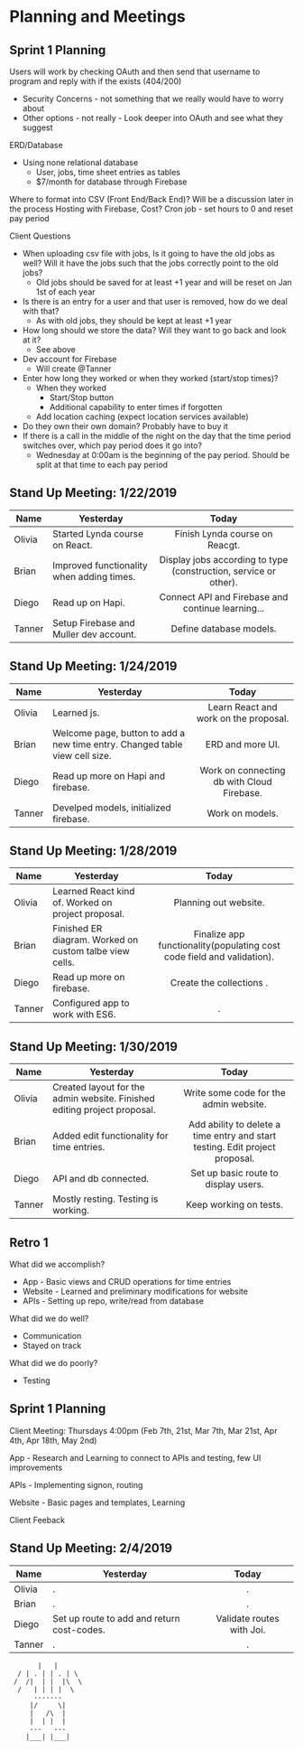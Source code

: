 # Planning and Meetings

## Sprint 1 Planning

Users will work by checking OAuth and then send that username to program and reply with if the exists (404/200)
  * Security Concerns - not something that we really would have to worry about
  * Other options - not really - Look deeper into OAuth and see what they suggest
  
ERD/Database
  * Using none relational database
    * User, jobs, time sheet entries as tables
    * $7/month for database through Firebase
    
Where to format into CSV (Front End/Back End)? Will be a discussion later in the process
Hosting with Firebase, Cost?
Cron job - set hours to 0 and reset pay period


Client Questions
  * When uploading csv file with jobs, Is it going to have the old jobs as well? Will it have the jobs such that the jobs correctly point to the old jobs?
    * Old jobs should be saved for at least +1 year and will be reset on Jan 1st of each year
  * Is there is an entry for a user and that user is removed, how do we deal with that?
    * As with old jobs, they should be kept at least +1 year
  * How long should we store the data? Will they want to go back and look at it?
    * See above
  * Dev account for Firebase
    * Will create @Tanner
  * Enter how long they worked or when they worked (start/stop times)?
    * When they worked
      * Start/Stop button
      * Additional capability to enter times if forgotten
    * Add location caching (expect location services available)
  * Do they own their own domain? Probably have to buy it
  * If there is a call in the middle of the night on the day that the time period switches over, which pay period does it go into?
    * Wednesday at 0:00am is the beginning of the pay period. Should be split at that time to each pay period

## Stand Up Meeting: 1/22/2019
  
| Name | Yesterday     | Today         | 
| ---- | ------------- |:-------------:| 
| Olivia | Started Lynda course on React. | Finish Lynda course on Reacgt. | 
| Brian | Improved functionality when adding times. | Display jobs according to type (construction, service or other). |
| Diego | Read up on Hapi. | Connect API and Firebase and continue learning... |
| Tanner | Setup Firebase and Muller dev account. |  Define database models. |

## Stand Up Meeting: 1/24/2019
  
| Name | Yesterday     | Today         | 
| ---- | ------------- |:-------------:| 
| Olivia | Learned js. | Learn React and work on the proposal. | 
| Brian | Welcome page, button to add a new time entry. Changed table view cell size. | ERD and more UI. |
| Diego | Read up more on Hapi and firebase. | Work on connecting db with Cloud Firebase. |
| Tanner | Develped models, initialized firebase. |  Work on models. |

## Stand Up Meeting: 1/28/2019
  
| Name | Yesterday     | Today         | 
| ---- | ------------- |:-------------:| 
| Olivia | Learned React kind of. Worked on project proposal. | Planning out website. | 
| Brian | Finished ER diagram. Worked on custom talbe view cells. | Finalize app functionality(populating cost code field and validation). |
| Diego | Read up more on firebase. | Create the collections . |
| Tanner | Configured app to work with ES6. |  . |

## Stand Up Meeting: 1/30/2019
  
| Name | Yesterday     | Today         | 
| ---- | ------------- |:-------------:| 
| Olivia | Created layout for the admin website. Finished editing project proposal. | Write some code for the admin website. | 
| Brian | Added edit functionality for time entries. | Add ability to delete a time entry and start testing. Edit project proposal.|
| Diego | API and db connected. | Set up basic route to display users. |
| Tanner | Mostly resting. Testing is working. |  Keep working on tests. |

## Retro 1

What did we accomplish?
  * App - Basic views and CRUD operations for time entries
  * Website - Learned and preliminary modifications for website
  * APIs - Setting up repo, write/read from database
  
What did we do well?
  * Communication
  * Stayed on track
 
What did we do poorly?
  * Testing

## Sprint 1 Planning
Client Meeting: Thursdays 4:00pm (Feb 7th, 21st, Mar 7th, Mar 21st, Apr 4th, Apr 18th, May 2nd)

App - Research and Learning to connect to APIs and testing, few UI improvements

APIs - Implementing signon, routing

Website - Basic pages and templates, Learning

Client Feeback

## Stand Up Meeting: 2/4/2019
  
| Name | Yesterday     | Today         | 
| ---- | ------------- |:-------------:| 
| Olivia | . | . | 
| Brian | . | . |
| Diego | Set up route to add and return cost-codes. | Validate routes with Joi. |
| Tanner | . | . |
   
           |   |
      / | . | | . | \
     /  /|  | |  |\  \
      /   | | | |  \ 
          -------
         |/     \|
         |   /\  |
         |  | |  |
         ---   ---
        |___| |___| 


